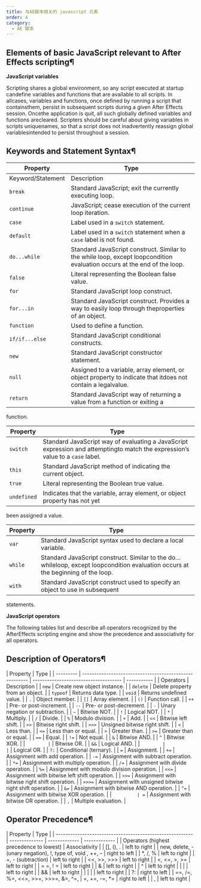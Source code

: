 ```yaml
---
title: 与AE脚本相关的 javascript 元素
order: 4
category:
  - AE 脚本
---
```


## Elements of basic JavaScript relevant to After Effects scripting¶

**JavaScript variables**

Scripting shares a global environment, so any script executed at startup candefine variables and functions that are available to all scripts. In allcases, variables and functions, once defined by running a script that containsthem, persist in subsequent scripts during a given After Effects session. Oncethe application is quit, all such globally defined variables and functions arecleared. Scripters should be careful about giving variables in scripts uniquenames, so that a script does not inadvertently reassign global variablesintended to persist throughout a session.

## Keywords and Statement Syntax¶

| Property          | Type                                                                                                                     |
| ----------------- | ------------------------------------------------------------------------------------------------------------------------ |
| Keyword/Statement | Description                                                                                                              |
| `break`           | Standard JavaScript; exit the currently executing loop.                                                                  |
| `continue`        | JavaScript; cease execution of the current loop iteration.                                                               |
| `case`            | Label used in a `switch` statement.                                                                                      |
| `default`         | Label used in a `switch` statement when a `case` label is not found.                                                     |
| `do...while`      | Standard JavaScript construct. Similar to the while loop, except loopcondition evaluation occurs at the end of the loop. |
| `false`           | Literal representing the Boolean false value.                                                                            |
| `for`             | Standard JavaScript loop construct.                                                                                      |
| `for...in`        | Standard JavaScript construct. Provides a way to easily loop through theproperties of an object.                         |
| `function`        | Used to define a function.                                                                                               |
| `if/if...else`    | Standard JavaScript conditional constructs.                                                                              |
| `new`             | Standard JavaScript constructor statement.                                                                               |
| `null`            | Assigned to a variable, array element, or object property to indicate that itdoes not contain a legalvalue.              |
| `return`          | Standard JavaScript way of returning a value from a function or exiting a                                                |

function.

| Property    | Type                                                                                                                           |
| ----------- | ------------------------------------------------------------------------------------------------------------------------------ |
| `switch`    | Standard JavaScript way of evaluating a JavaScript expression and attemptingto match the expression’s value to a `case` label. |
| `this`      | Standard JavaScript method of indicating the current object.                                                                   |
| `true`      | Literal representing the Boolean true value.                                                                                   |
| `undefined` | Indicates that the variable, array element, or object property has not yet                                                     |

been assigned a value.

| Property | Type                                                                                                                             |
| -------- | -------------------------------------------------------------------------------------------------------------------------------- |
| `var`    | Standard JavaScript syntax used to declare a local variable.                                                                     |
| `while`  | Standard JavaScript construct. Similar to the do…whileloop, except loopcondition evaluation occurs at the beginning of the loop. |
| `with`   | Standard JavaScript construct used to specify an object to use in subsequent                                                     |

statements.

**JavaScript operators**

The following tables list and describe all operators recognized by the AfterEffects scripting engine and show the precedence and associativity for all
operators.

## Description of Operators¶

| Property  | Type                                                    |
| --------- | ------------------------------------------------------- | ------------------------------------- | ----------- |
| Operators | Description                                             |
| `new`     | Create new object instance.                             |
| `delete`  | Delete property from an object.                         |
| `typeof`  | Returns data type.                                      |
| `void`    | Returns undefined value.                                |
| `.`       | Object member.                                          |
| `[]`      | Array element.                                          |
| `()`      | Function call.                                          |
| `++`      | Pre- or post-increment.                                 |
| `--`      | Pre- or post-decrement.                                 |
| `-`       | Unary negation or subtraction.                          |
| `~`       | Bitwise NOT.                                            |
| `!`       | Logical NOT.                                            |
| `*`       | Multiply.                                               |
| `/`       | Divide.                                                 |
| `%`       | Modulo division.                                        |
| `+`       | Add.                                                    |
| `<<`      | Bitwise left shift.                                     |
| `>>`      | Bitwise right shift.                                    |
| `>>>`     | Unsigned bitwise right shift.                           |
| `<`       | Less than.                                              |
| `<=`      | Less than or equal.                                     |
| `>`       | Greater than.                                           |
| `>=`      | Greater than or equal.                                  |
| `==`      | Equal.                                                  |
| `!=`      | Not equal.                                              |
| `&`       | Bitwise AND.                                            |
| `^`       | Bitwise XOR.                                            |
| `         | `                                                       | Bitwise OR.                           |
| `&&`      | Logical AND.                                            |
| `         |                                                         | `                                     | Logical OR. |
| `?:`      | Conditional (ternary).                                  |
| `=`       | Assignment.                                             |
| `+=`      | Assignment with add operation.                          |
| `-=`      | Assignment with subtract operation.                     |
| `*=`      | Assignment with multiply operation.                     |
| `/=`      | Assignment with divide operation.                       |
| `%=`      | Assignment with modulo division operation.              |
| `<<=`     | Assignment with bitwise left shift operation.           |
| `>>=`     | Assignment with bitwise right shift operation.          |
| `>>>=`    | Assignment with unsigned bitwise right shift operation. |
| `&=`      | Assignment with bitwise AND operation.                  |
| `^=`      | Assignment with bitwise XOR operation.                  |
| `         | =`                                                      | Assignment with bitwise OR operation. |
| `,`       | Multiple evaluation.                                    |

## Operator Precedence¶

| Property                                                  | Type           |
| --------------------------------------------------------- | -------------- | ------------- | ------------- |
| Operators (highest precedence to lowest)                  | Associativity  |
| [], (), .                                                 | left to right  |
| new, delete, - (unary negation), !, type of, void , ++, – | right to left  |
| \*, /, %                                                  | left to right  |
| +, - (subtraction)                                        | left to right  |
| <<, >>, >>>                                               | left to right  |
| <, <=, >, >=                                              | left to right  |
| = =, ! =                                                  | left to right  |
| &                                                         | left to right  |
| ^                                                         | left to right  |
|                                                           |                | left to right |
| &&                                                        | left to right  |
|                                                           |                |               | left to right |
| ?:                                                        | right to left  |
| ==, /=, %=, <<=, >>=, >>>=, &=, ^=,                       | =, +=, -=, \*= | right to left |
| ,                                                         | left to right  |
